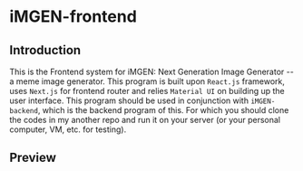 # iMGEN-frontend
## Introduction
This is the Frontend system for iMGEN: Next Generation Image Generator -- a meme image generator. This program is built upon `React.js` framework, uses `Next.js` for frontend router and relies `Material UI` on building up the user interface. This program should be used in conjunction with `iMGEN-backend`, which is the backend program of this. For which you should clone the codes in my another repo and run it on your server (or your personal computer, VM, etc. for testing).
## Preview
